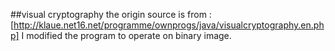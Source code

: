 ##visual cryptography 
the origin source is from :[http://klaue.net16.net/programme/ownprogs/java/visualcryptography.en.php]
I modified the program to operate on binary image.